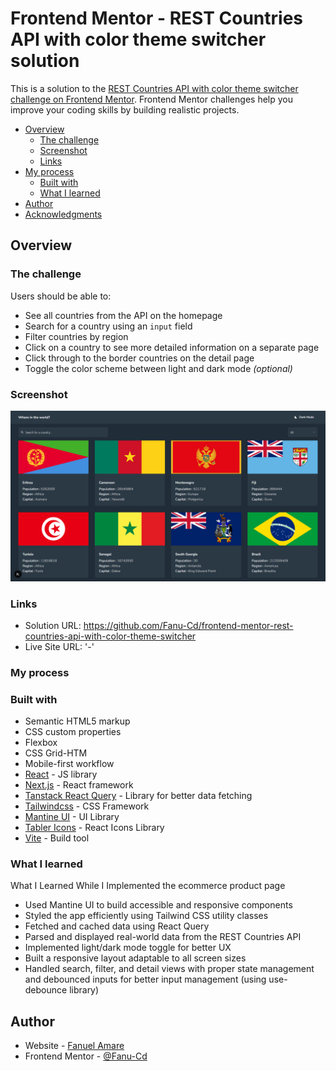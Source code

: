# Frontend Mentor - REST Countries API with color theme switcher solution

This is a solution to the [REST Countries API with color theme switcher challenge on Frontend Mentor](https://www.frontendmentor.io/challenges/rest-countries-api-with-color-theme-switcher-5cacc469fec04111f7b848ca). Frontend Mentor challenges help you improve your coding skills by building realistic projects.

- [Overview](#overview)
  - [The challenge](#the-challenge)
  - [Screenshot](#screenshot)
  - [Links](#links)
- [My process](#my-process)
  - [Built with](#built-with)
  - [What I learned](#what-i-learned)
- [Author](#author)
- [Acknowledgments](#acknowledgments)

## Overview

### The challenge

Users should be able to:

- See all countries from the API on the homepage
- Search for a country using an `input` field
- Filter countries by region
- Click on a country to see more detailed information on a separate page
- Click through to the border countries on the detail page
- Toggle the color scheme between light and dark mode _(optional)_

### Screenshot

![Screenshot](main.png)

### Links

- Solution URL: https://github.com/Fanu-Cd/frontend-mentor-rest-countries-api-with-color-theme-switcher
- Live Site URL: '-'

### My process

### Built with

- Semantic HTML5 markup
- CSS custom properties
- Flexbox
- CSS Grid-HTM
- Mobile-first workflow
- [React](https://reactjs.org/) - JS library
- [Next.js](https://nextjs.org/) - React framework
- [Tanstack React Query](https://tanstack.com/query/latest) - Library for better data fetching
- [Tailwindcss](https://tailwindcss.com/) - CSS Framework
- [Mantine UI](https://mantine.dev/) - UI Library
- [Tabler Icons](https://tabler.io/icons) - React Icons Library
- [Vite](https://vite.dev/) - Build tool

### What I learned

What I Learned While I Implemented the ecommerce product page

- Used Mantine UI to build accessible and responsive components
- Styled the app efficiently using Tailwind CSS utility classes
- Fetched and cached data using React Query
- Parsed and displayed real-world data from the REST Countries API
- Implemented light/dark mode toggle for better UX
- Built a responsive layout adaptable to all screen sizes
- Handled search, filter, and detail views with proper state management and debounced inputs for better input management (using use-debounce library)

## Author

- Website - [Fanuel Amare](http://fanuel-amare-personal-portfolio-v2.vercel.app/)
- Frontend Mentor - [@Fanu-Cd](https://www.frontendmentor.io/profile/Fanu-Cd)
